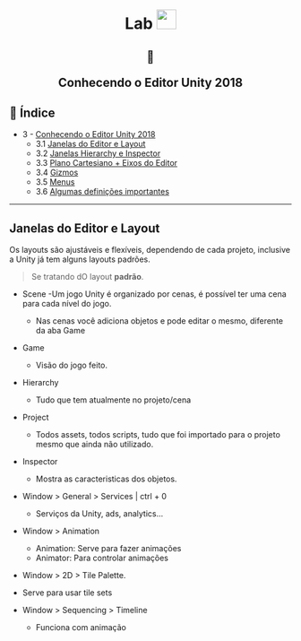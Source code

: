 <h1 align="center">
  Lab <img src="https://cdn.worldvectorlogo.com/logos/unity-69.svg" width=35>
</h1>


<h2 align="center">  
  
  :memo:
  
  Conhecendo o Editor Unity 2018
</h2>

## <a name="i">:robot: Índice</a>

- 3 -   [Conhecendo o Editor Unity 2018](#3-1)
  - 3.1 [Janelas do Editor e Layout](#3-1)
  - 3.2 [Janelas Hierarchy e Inspector](#3-2)
  - 3.3 [Plano Cartesiano + Eixos do Editor](#3-3)
  - 3.4 [Gizmos](#3-4)
  - 3.5 [Menus](#3-5)
  - 3.6 [Algumas definições importantes](#3-6)
****

## <a name="3-1">Janelas do Editor e Layout</a>

Os layouts são ajustáveis e flexíveis, dependendo de cada projeto, inclusive a Unity já tem alguns layouts padrões.

> Se tratando dO layout **padrão**.

- Scene
  -Um jogo Unity é organizado por cenas, é possível ter uma cena para cada nível do jogo.
  - Nas cenas você adiciona objetos e pode editar o mesmo, diferente da aba Game 

- Game
  - Visão do jogo feito.

- Hierarchy
  - Tudo que tem atualmente no projeto/cena

- Project
  - Todos assets, todos scripts, tudo que foi importado para o projeto mesmo que ainda não utilizado.

- Inspector
  - Mostra as caracteristicas dos objetos.

- Window > General > Services | ctrl + 0
  - Serviços da Unity, ads, analytics...

- Window > Animation
  - Animation: Serve para fazer animações
  - Animator: Para controlar animações

-  Window > 2D > Tile Palette.
  - Serve para usar tile sets

- Window > Sequencing > Timeline
  - Funciona com animação

